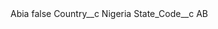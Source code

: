 <?xml version="1.0" encoding="UTF-8"?>
<CustomMetadata xmlns="http://soap.sforce.com/2006/04/metadata" xmlns:xsi="http://www.w3.org/2001/XMLSchema-instance" xmlns:xsd="http://www.w3.org/2001/XMLSchema">
    <label>Abia</label>
    <protected>false</protected>
    <values>
        <field>Country__c</field>
        <value xsi:type="xsd:string">Nigeria</value>
    </values>
    <values>
        <field>State_Code__c</field>
        <value xsi:type="xsd:string">AB</value>
    </values>
</CustomMetadata>
